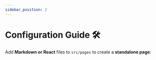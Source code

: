 ```yaml
---
sidebar_position: 2
---
```


# Configuration Guide 🛠️

Add **Markdown or React** files to `src/pages` to create a **standalone page**:
